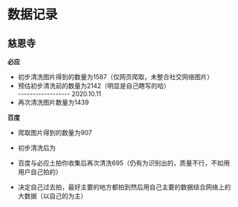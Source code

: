 # 数据记录  
## 慈恩寺  
**必应**
- 初步清洗图片得到的数量为1587（仅网页爬取，未整合社交网络图片）  
- 预估初步清洗前的数量为2142（明显是自己瞎写的哈）  
------------------  2020.10.11  
- 再次清洗图片数量为1439

**百度**  
- 爬取图片得到的数量为907  
- 初步清洗后为   

- 百度与必应土拍你收集后再次清洗695（仍有为识别出的，质量不行，不如用用户自己拍的）
- 决定自己过去拍，最好主要的地方都拍到然后用自己主要的数据结合网络上的大数据（以自己的为主）  





